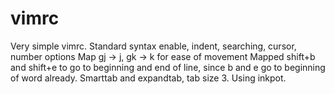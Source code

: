 # vimrc
Very simple vimrc. 
Standard syntax enable, indent, searching, cursor, number options
Map gj -> j, gk -> k for ease of movement
Mapped shift+b and shift+e to go to beginning and end of line, since b and e go to beginning of word already.
Smarttab and expandtab, tab size 3.
Using inkpot.
